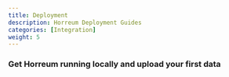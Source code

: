 ```yaml
---
title: Deployment
description: Horreum Deployment Guides
categories: [Integration]
weight: 5
---
```


### Get Horreum running locally and upload your first data

